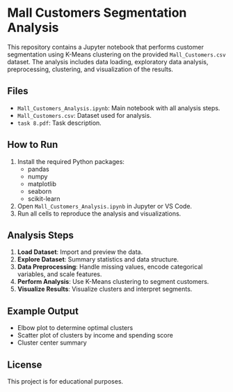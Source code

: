 # Mall Customers Segmentation Analysis

This repository contains a Jupyter notebook that performs customer segmentation using K-Means clustering on the provided `Mall_Customers.csv` dataset. The analysis includes data loading, exploratory data analysis, preprocessing, clustering, and visualization of the results.

## Files
- `Mall_Customers_Analysis.ipynb`: Main notebook with all analysis steps.
- `Mall_Customers.csv`: Dataset used for analysis.
- `task 8.pdf`: Task description.

## How to Run
1. Install the required Python packages:
   - pandas
   - numpy
   - matplotlib
   - seaborn
   - scikit-learn
2. Open `Mall_Customers_Analysis.ipynb` in Jupyter or VS Code.
3. Run all cells to reproduce the analysis and visualizations.

## Analysis Steps
1. **Load Dataset**: Import and preview the data.
2. **Explore Dataset**: Summary statistics and data structure.
3. **Data Preprocessing**: Handle missing values, encode categorical variables, and scale features.
4. **Perform Analysis**: Use K-Means clustering to segment customers.
5. **Visualize Results**: Visualize clusters and interpret segments.

## Example Output
- Elbow plot to determine optimal clusters
- Scatter plot of clusters by income and spending score
- Cluster center summary

## License
This project is for educational purposes.

